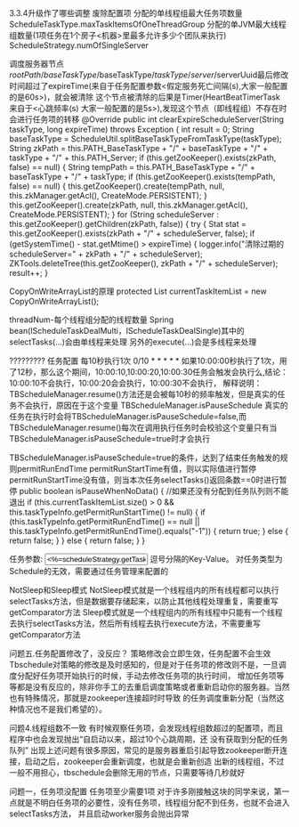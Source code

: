 
3.3.4升级作了哪些调整
废除配置项
分配的单线程组最大任务项数量 ScheduleTaskType.maxTaskItemsOfOneThreadGroup
分配的单JVM最大线程组数量(1项任务在1个房子<机器>里最多允许多少个团队来执行) ScheduleStrategy.numOfSingleServer

调度服务器节点$rootPath/baseTaskType/$baseTaskType/$taskType/server/$serverUuid最后修改时间超过了expireTime(来自于任务配置参数<假定服务死亡间隔(s),大家一般配置的是60s>)，就会被清除
这个节点被清除的后果是Timer(HeartBeatTimerTask 来自于<心跳频率(s) 大家一般配置的是5s>),发现这个节点（即线程组）不存在时会进行任务项的转移
   @Override
    public int clearExpireScheduleServer(String taskType, long expireTime) throws Exception {
        int result = 0;
        String baseTaskType = ScheduleUtil.splitBaseTaskTypeFromTaskType(taskType);
        String zkPath = this.PATH_BaseTaskType + "/" + baseTaskType  + "/" + taskType + "/" + this.PATH_Server;
        if (this.getZooKeeper().exists(zkPath, false) == null) {
            String tempPath = this.PATH_BaseTaskType + "/" + baseTaskType + "/" + taskType;
            if (this.getZooKeeper().exists(tempPath, false) == null) {
                this.getZooKeeper().create(tempPath, null, this.zkManager.getAcl(), CreateMode.PERSISTENT);
            }
            this.getZooKeeper().create(zkPath, null, this.zkManager.getAcl(), CreateMode.PERSISTENT);
        }
        for (String scheduleServer : this.getZooKeeper().getChildren(zkPath, false)) {
            try {
                Stat stat = this.getZooKeeper().exists(zkPath + "/" + scheduleServer, false);
                if (getSystemTime() - stat.getMtime() > expireTime) {
                    logger.info("清除过期的scheduleServer=" + zkPath + "/" + scheduleServer);
                    ZKTools.deleteTree(this.getZooKeeper(), zkPath + "/" + scheduleServer);
                    result++;
                }

CopyOnWriteArrayList的原理
protected List<TaskItemDefine> currentTaskItemList = new CopyOnWriteArrayList<TaskItemDefine>();

threadNum-每个线程组分配的线程数量
Spring bean(IScheduleTaskDealMulti，IScheduleTaskDealSingle)其中的 selectTasks(...)会由单线程来处理
另外的execute(...)会是多线程来处理

?????????
任务配置
每10秒执行1次 0/10 * * * * *
如果10:00:00秒执行了1次，用了12秒，那么这个期间，10:00:10,10:00:20,10:00:30任务会触发会执行么,结论：10:00:10不会执行，10:00:20会会执行，10:00:30不会执行，
解释说明：TBScheduleManager.resume()方法还是会被每10秒的频率触发，但是真实的任务不会执行，原因在于这个变量 TBScheduleManager.isPauseSchedule
真实的任务在执行时会将TBScheduleManager.isPauseSchedule=false,而TBScheduleManager.resume()每次在调用执行任务时会校验这个变量只有当TBScheduleManager.isPauseSchedule=true时才会执行

TBScheduleManager.isPauseSchedule=true的条件，达到了结束任务触发的规则permitRunEndTime
permitRunStartTime有值，则以实际值进行暂停
permitRunStartTime没有值，则当本次任务selectTasks()返回条数==0时进行暂停
 public boolean isPauseWhenNoData() {
        //如果还没有分配到任务队列则不能退出
        if (this.currentTaskItemList.size() > 0 && this.taskTypeInfo.getPermitRunStartTime() != null) {
            if (this.taskTypeInfo.getPermitRunEndTime() == null
                    || this.taskTypeInfo.getPermitRunEndTime().equals("-1")) {
                return true;
            } else {
                return false;
            }
        } else {
            return false;
        }
    }


<td>任务参数:</td>
<td><input type="text" id="taskParameter" name="taskParameter" value="<%=scheduleStrategy.getTaskParameter()%>" width="30"></td>
<td>逗号分隔的Key-Value。 对任务类型为Schedule的无效，需要通过任务管理来配置的</td>

NotSleep和Sleep模式
NotSleep模式就是一个线程组内的所有线程都可以执行selectTasks方法，但是数据要存储起来，以防止其他线程处理重复，需要重写getComparator方法
Sleep模式就是一个线程组内的所有线程中只能有一个线程去执行selectTasks方法，然后所有线程去执行execute方法，不需要重写getComparator方法

问题五.任务配置修改了，没反应？
策略修改会立即生效，任务配置不会生效
Tbschedule对策略的修改是及时感知的，但是对于任务项的修改则不是，一旦调度分配好任务项开始执行的时候，手动去修改任务项的执行时间，
增加任务项等等都是没有反应的，除非你手工的去重启调度策略或者重新启动你的服务器。当然也有特殊情况，那就是zookeeper连接超时时导致
的任务调度重新分配（当然这种情况也不是我们希望的）。

问题4.线程组数不一致
有时候观察任务项，会发现线程组数超过的配置项，而且程序中也会发现抛出“自启动以来，超过10个心跳周期，还 没有获取到分配的任务队列”
出现上述问题有很多原因，常见的是服务器重启引起导致zookeeper断开连接，启动之后，zookeeper会重新调度，也就是会重新创造
出新的线程组，不过一般不用担心，tbschedule会删除无用的节点，只需要等待几秒就好

问题一，任务项没配置
任务项至少需要1项
对于许多刚接触这块的同学来说，第一点就是不明白任务项的必要性，没有任务项，线程组分配不到任务，也就不会进入selectTasks方法，
并且启动worker服务会抛出异常
